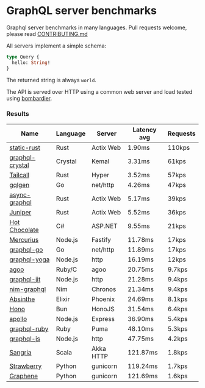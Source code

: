 <!-- README.md is generated from README.ecr, do not edit -->

# GraphQL server benchmarks

Graphql server benchmarks in many languages. Pull requests welcome, please read [CONTRIBUTING.md](CONTRIBUTING.md)

All servers implement a simple schema:

```graphql
type Query {
  hello: String!
}
```

The returned string is always `world`.

The API is served over HTTP using a common web server and load tested using [bombardier](https://github.com/codesenberg/bombardier).

### Results

| Name                          | Language      | Server          | Latency avg      | Requests      |
| ----------------------------  | ------------- | --------------- | ---------------- | ------------- |
| [static-rust](https://actix.rs/) | Rust | Actix Web | 1.90ms | 110kps |
| [graphql-crystal](https://github.com/graphql-crystal/graphql) | Crystal | Kemal | 3.31ms | 61kps |
| [Tailcall](https://tailcall.run/) | Rust | Hyper | 3.52ms | 57kps |
| [gqlgen](https://github.com/99designs/gqlgen) | Go | net/http | 4.26ms | 47kps |
| [async-graphql](https://github.com/async-graphql/async-graphql) | Rust | Actix Web | 5.17ms | 39kps |
| [Juniper](https://github.com/graphql-rust/juniper) | Rust | Actix Web | 5.52ms | 36kps |
| [Hot Chocolate](https://github.com/ChilliCream/hotchocolate) | C# | ASP.NET | 9.55ms | 21kps |
| [Mercurius](https://github.com/mercurius-js/mercurius) | Node.js | Fastify | 11.78ms | 17kps |
| [graphql-go](https://github.com/graphql-go/graphql) | Go | net/http | 11.89ms | 17kps |
| [graphql-yoga](https://github.com/dotansimha/graphql-yoga) | Node.js | http | 16.19ms | 12kps |
| [agoo](https://github.com/ohler55/agoo) | Ruby/C | agoo | 20.75ms | 9.7kps |
| [graphql-jit](https://github.com/zalando-incubator/graphql-jit) | Node.js | http | 21.28ms | 9.4kps |
| [nim-graphql](https://github.com/status-im/nim-graphql) | Nim | Chronos | 21.34ms | 9.4kps |
| [Absinthe](https://github.com/absinthe-graphql/absinthe) | Elixir | Phoenix | 24.69ms | 8.1kps |
| [Hono](https://github.com/honojs/graphql-server) | Bun | HonoJS | 31.54ms | 6.4kps |
| [apollo](https://github.com/apollographql/apollo-server) | Node.js | Express | 36.90ms | 5.4kps |
| [graphql-ruby](https://github.com/rmosolgo/graphql-ruby) | Ruby | Puma | 48.10ms | 5.3kps |
| [graphql-js](https://github.com/graphql/graphql-js) | Node.js | http | 47.75ms | 4.2kps |
| [Sangria](https://github.com/sangria-graphql/sangria) | Scala | Akka HTTP | 121.87ms | 1.8kps |
| [Strawberry](https://github.com/strawberry-graphql/strawberry) | Python | gunicorn | 119.24ms | 1.7kps |
| [Graphene](https://github.com/graphql-python/graphene) | Python | gunicorn | 121.69ms | 1.6kps |
